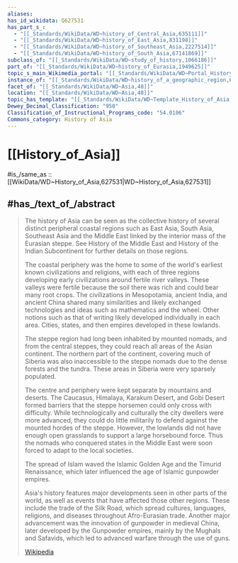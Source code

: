 ```yaml
---
aliases:
has_id_wikidata: Q627531
has_part_s_:
  - "[[_Standards/WikiData/WD~history_of_Central_Asia,635111]]"
  - "[[_Standards/WikiData/WD~history_of_East_Asia,831198]]"
  - "[[_Standards/WikiData/WD~history_of_Southeast_Asia,2227514]]"
  - "[[_Standards/WikiData/WD~history_of_South_Asia,67141869]]"
subclass_of: "[[_Standards/WikiData/WD~study_of_history,1066186]]"
part_of: "[[_Standards/WikiData/WD~history_of_Eurasia,1949625]]"
topic_s_main_Wikimedia_portal: "[[_Standards/WikiData/WD~Portal_History_of_Asia,42351243]]"
instance_of: "[[_Standards/WikiData/WD~history_of_a_geographic_region,63313685]]"
facet_of: "[[_Standards/WikiData/WD~Asia,48]]"
location: "[[_Standards/WikiData/WD~Asia,48]]"
topic_has_template: "[[_Standards/WikiData/WD~Template_History_of_Asia,55512]]"
Dewey_Decimal_Classification: "950"
Classification_of_Instructional_Programs_code: "54.0106"
Commons_category: History of Asia
---
```


# [[History_of_Asia]] 

#is_/same_as :: [[WikiData/WD~History_of_Asia,627531|WD~History_of_Asia,627531]] 

## #has_/text_of_/abstract 

> The history of Asia can be seen as the collective history of several distinct peripheral coastal regions such as East Asia, South Asia, Southeast Asia and the Middle East linked by the interior mass of the Eurasian steppe. See History of the Middle East and History of the Indian Subcontinent for further details on those regions.
>
> The coastal periphery was the home to some of the world's earliest known civilizations and religions, with each of three regions developing early civilizations around fertile river valleys. These valleys were fertile because the soil there was rich and could bear many root crops. The civilizations in Mesopotamia, ancient India, and ancient China shared many similarities and likely exchanged technologies and ideas such as mathematics and the wheel. Other notions such as that of writing likely developed individually in each area. Cities, states, and then empires developed in these lowlands.
>
> The steppe region had long been inhabited by mounted nomads, and from the central steppes, they could reach all areas of the Asian continent. The northern part of the continent, covering much of Siberia was also inaccessible to the steppe nomads due to the dense forests and the tundra. These areas in Siberia were very sparsely populated.
>
> The centre and periphery were kept separate by mountains and deserts. The Caucasus, Himalaya, Karakum Desert, and Gobi Desert formed barriers that the steppe horsemen could only cross with difficulty. While technologically and culturally the city dwellers were more advanced, they could do little militarily to defend against the mounted hordes of the steppe. However, the lowlands did not have enough open grasslands to support a large horsebound force. Thus the nomads who conquered states in the Middle East were soon forced to adapt to the local societies.
>
> The spread of Islam waved the Islamic Golden Age and the Timurid Renaissance, which later influenced the age of Islamic gunpowder empires.
>
> Asia's history features major developments seen in other parts of the world, as well as events that have affected those other regions. These include the trade of the Silk Road, which spread cultures, languages, religions, and diseases throughout Afro-Eurasian trade. Another major advancement was the innovation of gunpowder in medieval China, later developed by the Gunpowder empires, mainly by the Mughals and Safavids, which led to advanced warfare through the use of guns.
>
> [Wikipedia](https://en.wikipedia.org/wiki/History%20of%20Asia) 

